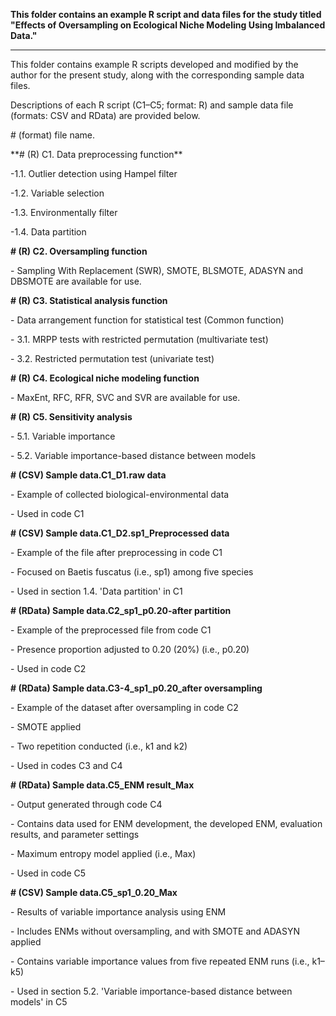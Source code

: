 **This folder contains an example R script and data files for the study titled "Effects of Oversampling on Ecological Niche Modeling Using Imbalanced Data."**



---------------------------------------------------------------------------------------------------------------

This folder contains example R scripts developed and modified by the author for the present study, along with the corresponding sample data files. 

Descriptions of each R script (C1–C5; format: R) and sample data file (formats: CSV and RData) are provided below.

\# (format) file name.



\**# (R) C1. Data preprocessing function**

-1.1. Outlier detection using Hampel filter

-1.2. Variable selection

-1.3. Environmentally filter 

-1.4. Data partition



**# (R) C2. Oversampling function**

\- Sampling With Replacement (SWR), SMOTE, BLSMOTE, ADASYN and DBSMOTE are available for use.



**# (R) C3. Statistical analysis function**

\- Data arrangement function for statistical test (Common function)

\- 3.1. MRPP tests with restricted permutation (multivariate test)

\- 3.2. Restricted permutation test (univariate test)



**# (R) C4. Ecological niche modeling function**  

\- MaxEnt, RFC, RFR, SVC and SVR are available for use.



**# (R) C5. Sensitivity analysis**

\- 5.1. Variable importance 

\- 5.2. Variable importance-based distance between models



**# (CSV) Sample data.C1\_D1.raw data** 

\- Example of collected biological-environmental data

\- Used in code C1



**# (CSV) Sample data.C1\_D2.sp1\_Preprocessed data**

\- Example of the file after preprocessing in code C1

\- Focused on Baetis fuscatus (i.e., sp1) among five species

\- Used in section 1.4. 'Data partition' in C1



**# (RData) Sample data.C2\_sp1\_p0.20-after partition**

\- Example of the preprocessed file from code C1

\- Presence proportion adjusted to 0.20 (20%) (i.e., p0.20)

\- Used in code C2



**# (RData) Sample data.C3-4\_sp1\_p0.20\_after oversampling**

\- Example of the dataset after oversampling in code C2

\- SMOTE applied

\- Two repetition conducted (i.e., k1 and k2)

\- Used in codes C3 and C4



**# (RData) Sample data.C5\_ENM result\_Max**

\- Output generated through code C4

\- Contains data used for ENM development, the developed ENM, evaluation results, and parameter settings

\- Maximum entropy model applied (i.e., Max)

\- Used in code C5



**# (CSV) Sample data.C5\_sp1\_0.20\_Max**

\- Results of variable importance analysis using ENM

\- Includes ENMs without oversampling, and with SMOTE and ADASYN applied

\- Contains variable importance values from five repeated ENM runs (i.e., k1–k5)

\- Used in section 5.2. 'Variable importance-based distance between models' in C5





